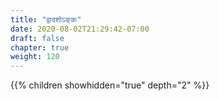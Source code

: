 ```yaml
---
title: "द्वादशोऽङ्कः"
date: 2020-08-02T21:29:42-07:00
draft: false
chapter: true
weight: 120
---
```


{{% children showhidden="true" depth="2" %}}